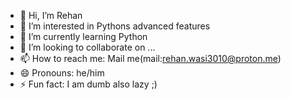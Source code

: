 - 👋 Hi, I’m Rehan
- 👀 I’m interested in Pythons advanced features
- 🌱 I’m currently learning Python
- 💞️ I’m looking to collaborate on ...
- 📫 How to reach me: Mail me(mail:rehan.wasi3010@proton.me)
- 😄 Pronouns: he/him
- ⚡ Fun fact: I am dumb also lazy ;)
